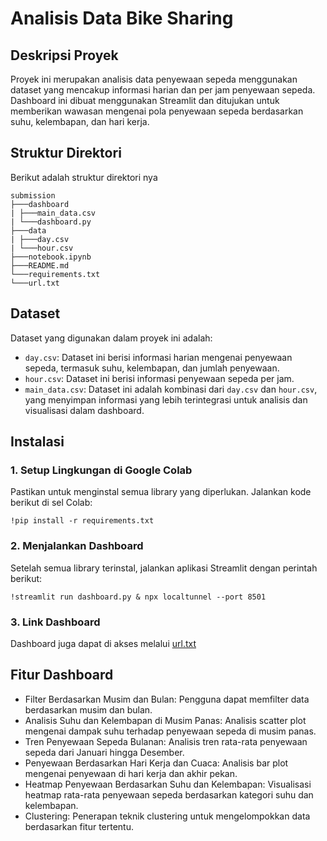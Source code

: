 # Analisis Data Bike Sharing

## Deskripsi Proyek

Proyek ini merupakan analisis data penyewaan sepeda menggunakan dataset yang mencakup informasi harian dan per jam penyewaan sepeda. Dashboard ini dibuat menggunakan Streamlit dan ditujukan untuk memberikan wawasan mengenai pola penyewaan sepeda berdasarkan suhu, kelembapan, dan hari kerja.

## Struktur Direktori

Berikut adalah struktur direktori nya

```
submission
├───dashboard
| ├───main_data.csv
| └───dashboard.py
├───data
| ├───day.csv
| └───hour.csv
├───notebook.ipynb
├───README.md
└───requirements.txt
└───url.txt
```

## Dataset

Dataset yang digunakan dalam proyek ini adalah:
- `day.csv`: Dataset ini berisi informasi harian mengenai penyewaan sepeda, termasuk suhu, kelembapan, dan jumlah penyewaan.
- `hour.csv`: Dataset ini berisi informasi penyewaan sepeda per jam.
- `main_data.csv`: Dataset ini adalah kombinasi dari `day.csv` dan `hour.csv`, yang menyimpan informasi yang lebih terintegrasi untuk analisis dan visualisasi dalam dashboard.

## Instalasi

### 1. Setup Lingkungan di Google Colab

Pastikan untuk menginstal semua library yang diperlukan. Jalankan kode berikut di sel Colab:

```
!pip install -r requirements.txt
```

### 2. Menjalankan Dashboard
Setelah semua library terinstal, jalankan aplikasi Streamlit dengan perintah berikut:

```
!streamlit run dashboard.py & npx localtunnel --port 8501
```

### 3. Link Dashboard
Dashboard juga dapat di akses melalui [url.txt](https://github.com/maru42/Analisis-Data-Bike-Sharing/blob/main/url.txt)

## Fitur Dashboard

- Filter Berdasarkan Musim dan Bulan: Pengguna dapat memfilter data berdasarkan musim dan bulan.
- Analisis Suhu dan Kelembapan di Musim Panas: Analisis scatter plot mengenai dampak suhu terhadap penyewaan sepeda di musim panas.
- Tren Penyewaan Sepeda Bulanan: Analisis tren rata-rata penyewaan sepeda dari Januari hingga Desember.
- Penyewaan Berdasarkan Hari Kerja dan Cuaca: Analisis bar plot mengenai penyewaan di hari kerja dan akhir pekan.
- Heatmap Penyewaan Berdasarkan Suhu dan Kelembapan: Visualisasi heatmap rata-rata penyewaan sepeda berdasarkan kategori suhu dan kelembapan.
- Clustering: Penerapan teknik clustering untuk mengelompokkan data berdasarkan fitur tertentu.
